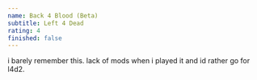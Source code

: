 ```yaml
---
name: Back 4 Blood (Beta)
subtitle: Left 4 Dead
rating: 4
finished: false
---
```


i barely remember this. lack of mods when i played it and id rather go for l4d2.
